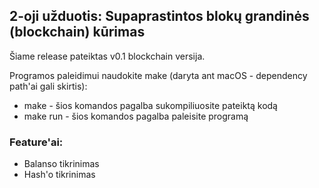 ## 2-oji užduotis: Supaprastintos blokų grandinės (blockchain) kūrimas

Šiame release pateiktas v0.1 blockchain versija.

Programos paleidimui naudokite make (daryta ant macOS - dependency path'ai gali skirtis):

* make - šios komandos pagalba sukompiliuosite pateiktą kodą
* make run - šios komandos pagalba paleisite programą

### Feature'ai:
* Balanso tikrinimas
* Hash'o tikrinimas
